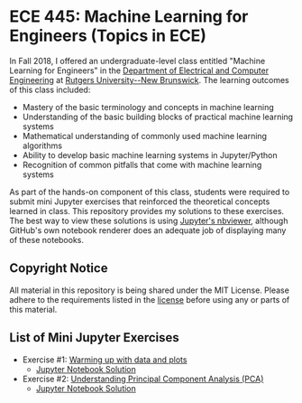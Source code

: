 # ECE 445: Machine Learning for Engineers (Topics in ECE)

In Fall 2018, I offered an undergraduate-level class entitled "Machine Learning for Engineers" in the [Department of Electrical and Computer Engineering](http://www.ece.rutgers.edu/) at [Rutgers University--New Brunswick](http://newbrunswick.rutgers.edu). The learning outcomes of this class included:

- Mastery of the basic terminology and concepts in machine learning
- Understanding of the basic building blocks of practical machine learning systems
- Mathematical understanding of commonly used machine learning algorithms
- Ability to develop basic machine learning systems in Jupyter/Python
- Recognition of common pitfalls that come with machine learning systems

As part of the hands-on component of this class, students were required to submit mini Jupyter exercises that reinforced the theoretical concepts learned in class. This repository provides my solutions to these exercises. The best way to view these solutions is using [Jupyter's nbviewer](http://nbviewer.jupyter.org/), although GitHub's own notebook renderer does an adequate job of displaying many of these notebooks.

## Copyright Notice
All material in this repository is being shared under the MIT License. Please adhere to the requirements listed in the [license](http://github.com/SigProcessing/RUECE445F18/blob/master/LICENSE) before using any or parts of this material.

## List of Mini Jupyter Exercises
- Exercise \#1: [Warming up with data and plots](http://github.com/SigProcessing/RUECE445F18/blob/master/ECE445F18--Exercise%231.pdf)
  - [Jupyter Notebook Solution](http://github.com/SigProcessing/RUECE445F18/blob/master/ECE445F18--Exercise%231.ipynb)
- Exercise \#2: [Understanding Principal Component Analysis (PCA)](https://github.com/SigProcessing/RUECE445F18/blob/master/ECE445F18--Exercise%232.pdf)
  - [Jupyter Notebook Solution](https://github.com/SigProcessing/RUECE445F18/blob/master/ECE445F18--Exercise%232.ipynb)
